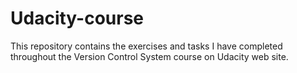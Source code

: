 # Udacity-course
This repository contains the exercises and tasks I have completed throughout the Version Control System course on Udacity web site.
